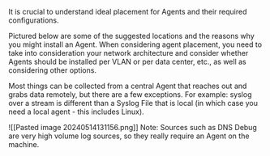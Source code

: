 
It is crucial to understand ideal placement for Agents and their required configurations.

Pictured below are some of the suggested locations and the reasons why you might install an Agent. When considering agent placement, you need to take into consideration your network architecture and consider whether Agents should be installed per VLAN or per data center, etc., as well as considering other options.

Most things can be collected from a central Agent that reaches out and grabs data remotely, but there are a few exceptions. For example: syslog over a stream is different than a Syslog File that is local (in which case you need a local agent - this includes Linux).

![[Pasted image 20240514131156.png]]
Note: Sources such as DNS Debug are very high volume log sources, so they really require an Agent on the machine.


